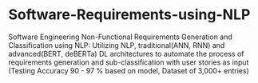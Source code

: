 # Software-Requirements-using-NLP
Software Engineering Non-Functional Requirements Generation and Classification using NLP: Utilizing NLP, traditional(ANN, RNN) and advanced(BERT, deBERTa) DL architectures to automate the process of requirements generation and sub-classification with user stories as input (Testing Accuracy 90 - 97 % based on model, Dataset of 3,000+ entries)
